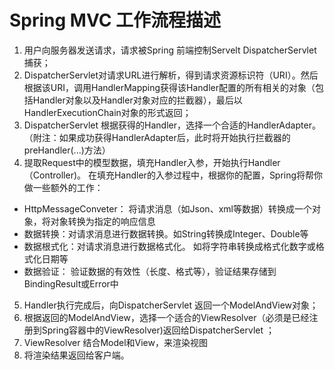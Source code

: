 # Spring MVC 工作流程描述

1. 用户向服务器发送请求，请求被Spring 前端控制Servelt DispatcherServlet捕获；
2. DispatcherServlet对请求URL进行解析，得到请求资源标识符（URI）。然后根据该URI，调用HandlerMapping获得该Handler配置的所有相关的对象（包括Handler对象以及Handler对象对应的拦截器），最后以HandlerExecutionChain对象的形式返回；
3. DispatcherServlet 根据获得的Handler，选择一个合适的HandlerAdapter。（附注：如果成功获得HandlerAdapter后，此时将开始执行拦截器的preHandler(...)方法）
4.  提取Request中的模型数据，填充Handler入参，开始执行Handler（Controller)。 在填充Handler的入参过程中，根据你的配置，Spring将帮你做一些额外的工作：
  - HttpMessageConveter： 将请求消息（如Json、xml等数据）转换成一个对象，将对象转换为指定的响应信息
  - 数据转换：对请求消息进行数据转换。如String转换成Integer、Double等
  - 数据根式化：对请求消息进行数据格式化。 如将字符串转换成格式化数字或格式化日期等
  - 数据验证： 验证数据的有效性（长度、格式等），验证结果存储到BindingResult或Error中

5.  Handler执行完成后，向DispatcherServlet 返回一个ModelAndView对象；
6.  根据返回的ModelAndView，选择一个适合的ViewResolver（必须是已经注册到Spring容器中的ViewResolver)返回给DispatcherServlet ；
7. ViewResolver 结合Model和View，来渲染视图
8. 将渲染结果返回给客户端。
